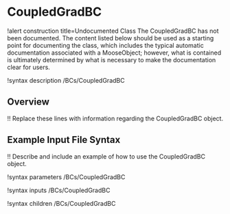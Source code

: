 # CoupledGradBC

!alert construction title=Undocumented Class
The CoupledGradBC has not been documented. The content listed below should be used as a starting point for
documenting the class, which includes the typical automatic documentation associated with a
MooseObject; however, what is contained is ultimately determined by what is necessary to make the
documentation clear for users.

!syntax description /BCs/CoupledGradBC

## Overview

!! Replace these lines with information regarding the CoupledGradBC object.

## Example Input File Syntax

!! Describe and include an example of how to use the CoupledGradBC object.

!syntax parameters /BCs/CoupledGradBC

!syntax inputs /BCs/CoupledGradBC

!syntax children /BCs/CoupledGradBC
